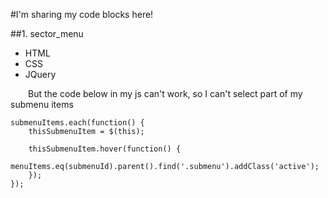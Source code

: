 #I'm sharing my code blocks here!

##1. sector_menu

 *  HTML
 *  CSS
 *  JQuery

&emsp;&emsp;But the code below in my js can't work, so I can't select part of my submenu items


	submenuItems.each(function() {
		thisSubmenuItem = $(this);
		
		thisSubmenuItem.hover(function() {
			menuItems.eq(submenuId).parent().find('.submenu').addClass('active');
		});
	});
